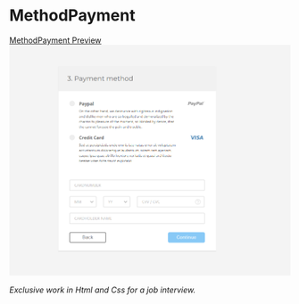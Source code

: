 # MethodPayment
[MethodPayment Preview](https://pedantic-edison-0005bd.netlify.app/)
![Preview Page](prev.png)

*Exclusive work in Html and Css for a job interview.*
